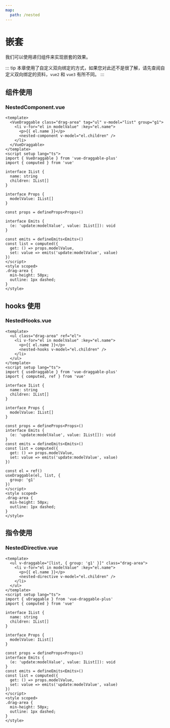 ```yaml
---
map:
  path: /nested
---
```


# 嵌套

我们可以使用递归组件来实现嵌套的效果。

::: tip
本章使用了自定义双向绑定的方式，如果您对此还不是很了解，请先查阅自定义双向绑定的资料，`vue2` 和 `vue3` 有所不同。
:::

## 组件使用
<demo src="./demo.vue"
title="使用组件方式"
desc="">
</demo>

### NestedComponent.vue

```vue
<template>
  <VueDraggable class="drag-area" tag="ul" v-model="list" group="g1">
    <li v-for="el in modelValue" :key="el.name">
      <p>{{ el.name }}</p>
      <nested-component v-model="el.children" />
    </li>
  </VueDraggable>
</template>
<script setup lang="ts">
import { VueDraggable } from 'vue-draggable-plus'
import { computed } from 'vue'

interface IList {
  name: string
  children: IList[]
}

interface Props {
  modelValue: IList[]
}

const props = defineProps<Props>()

interface Emits {
  (e: 'update:modelValue', value: IList[]): void
}

const emits = defineEmits<Emits>()
const list = computed({
  get: () => props.modelValue,
  set: value => emits('update:modelValue', value)
})
</script>
<style scoped>
.drag-area {
  min-height: 50px;
  outline: 1px dashed;
}
</style>

```

## hooks 使用
<demo src="./hooks.vue"
title=""
desc="传递 hooks 选项实现">
</demo>

### NestedHooks.vue

```vue
<template>
  <ul class="drag-area" ref="el">
    <li v-for="el in modelValue" :key="el.name">
      <p>{{ el.name }}</p>
      <nested-hooks v-model="el.children" />
    </li>
  </ul>
</template>
<script setup lang="ts">
import { useDraggable } from 'vue-draggable-plus'
import { computed, ref } from 'vue'

interface IList {
  name: string
  children: IList[]
}

interface Props {
  modelValue: IList[]
}

const props = defineProps<Props>()
interface Emits {
  (e: 'update:modelValue', value: IList[]): void
}
const emits = defineEmits<Emits>()
const list = computed({
  get: () => props.modelValue,
  set: value => emits('update:modelValue', value)
})

const el = ref()
useDraggable(el, list, {
  group: 'g1'
})
</script>
<style scoped>
.drag-area {
  min-height: 50px;
  outline: 1px dashed;
}
</style>
```

## 指令使用
<demo src="./directive.vue"
title=""
desc="传递指令参数实现">
</demo>

### NestedDirective.vue

```vue
<template>
  <ul v-draggable="[list, { group: 'g1' }]" class="drag-area">
    <li v-for="el in modelValue" :key="el.name">
      <p>{{ el.name }}</p>
      <nested-directive v-model="el.children" />
    </li>
  </ul>
</template>
<script setup lang="ts">
import { vDraggable } from 'vue-draggable-plus'
import { computed } from 'vue'

interface IList {
  name: string
  children: IList[]
}

interface Props {
  modelValue: IList[]
}

const props = defineProps<Props>()
interface Emits {
  (e: 'update:modelValue', value: IList[]): void
}
const emits = defineEmits<Emits>()
const list = computed({
  get: () => props.modelValue,
  set: value => emits('update:modelValue', value)
})
</script>
<style scoped>
.drag-area {
  min-height: 50px;
  outline: 1px dashed;
}
</style>

```
